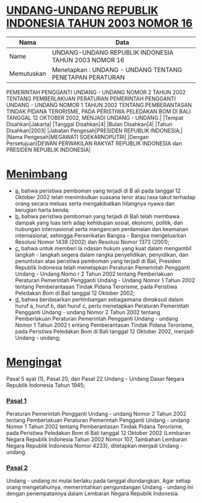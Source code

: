 # [UNDANG-UNDANG REPUBLIK INDONESIA TAHUN 2003 NOMOR 16](http://example.org/legal/document/uu/2003/16)

| Nama | Data |
| ------ | ----- |
|Name|UNDANG-UNDANG REPUBLIK INDONESIA TAHUN 2003 NOMOR 16|
|Memutuskan|Menetapkan : UNDANG - UNDANG TENTANG PENETAPAN PERATURAN
PEMERINTAH PENGGANTI UNDANG - UNDANG NOMOR 2 TAHUN
2002 TENTANG PEMBERLAKUAN PERATURAN PEMERINTAH
PENGGANTI UNDANG - UNDANG NOMOR 1 TAHUN 2002 TENTANG
PEMBERANTASAN TINDAK PIDANA TERORISME, PADA PERISTIWA
PELEDAKAN BOM DI BALI TANGGAL 12 OKTOBER 2002, MENJADI
UNDANG - UNDANG.|
|Tempat Disahkan|Jakarta|
|Tanggal Disahkan|4|
|Bulan Disahkan|4|
|Tahun Disahkan|2003|
|Jabatan Pengesah|PRESIDEN REPUBLIK INDONESIA,|
|Nama Pengesah|MEGAWATI SOEKARNOPUTRI|
|Dengan Persetujuan|DEWAN PERWAKILAN RAKYAT REPUBLIK INDONESIA
dan
PRESIDEN REPUBLIK INDONESIA|
# [Menimbang](http://example.org/legal/document/uu/2003/16/menimbang)

* [a.](http://example.org/legal/document/uu/2003/16/menimbang/point/a) bahwa peristiwa pemboman yang terjadi di B ali pada tanggal 12 Oktober 2002 telah menimbulkan suasana teror atau rasa takut terhadap orang secara meluas serta mengakibatkan hilangnya nyawa dan kerugian harta benda;
* [b.](http://example.org/legal/document/uu/2003/16/menimbang/point/b) bahwa peristiwa pemboman yang terjadi di Bali telah membawa dampak yang luas terh adap kehidupan sosial, ekonomi, politik, dan hubungan internasional serta mengancam perdamaian dan keamanan internasional, sehingga Perserikatan Bangsa - Bangsa mengeluarkan Resolusi Nomor 1438 (2002) dan Resolusi Nomor 1373 (2001);
* [c.](http://example.org/legal/document/uu/2003/16/menimbang/point/c) bahwa untuk memberi la ndasan hukum yang kuat dalam mengambil langkah - langkah segera dalam rangka penyelidikan, penyidikan, dan penuntutan atas peristiwa pemboman yang terjadi di Bali, Presiden Republik Indonesia telah menetapkan Peraturan Pemerintah Pengganti Undang - Undang Nomo r 2 Tahun 2002 tentang Pemberlakuan Peraturan Pemerintah Pengganti Undang - Undang Nomor 1 Tahun 2002 tentang Pemberantasan Tindak Pidana Terorisme, pada Peristiwa Peledakan Bom di Bali tanggal 12 Oktober 2002;
* [d.](http://example.org/legal/document/uu/2003/16/menimbang/point/d) bahwa berdasarkan pertimbangan sebagaimana dimaksud dalam huruf a, huruf b, dan huruf c, perlu menetapkan Peraturan Pemerintah Pengganti Undang - undang Nomor 2 Tahun 2002 tentang Pemberlakuan Peraturan Pemerintah Pengganti Undang - undang Nomor 1 Tahun 2002 t entang Pemberantasan Tindak Pidana Terorisme, pada Peristiwa Peledakan Bom di Bali tanggal 12 Oktober 2002, menjadi Undang - undang;
# [Mengingat](http://example.org/legal/document/uu/2003/16/mengingat)
Pasal 5 ayat (1), Pasal 20, dan Pasal 22 Undang - Undang Dasar Negara Republik Indonesia Tahun 1945;

### [Pasal 1](http://example.org/legal/document/uu/2003/16/pasal/0001)
Peraturan Pemerintah Pengganti Undang - undang Nomor 2 Tahun 2002 tentang Pemberlakuan Peraturan Pemerintah Pengganti Undang - undang Nomor 1 Tahun 2002 tentang Pemberantasan Tindak Pidana Terorisme, pada Peristiwa Peledakan Bom di Bali tanggal 12 Oktober 2002 (Lembaran Negara Republik Indonesia Tahun 2002 Nomor 107, Tambahan Lembaran Negara Republik Indonesia Nomor 4233), ditetapkan menjadi Undang - undang.


### [Pasal 2](http://example.org/legal/document/uu/2003/16/pasal/0002)
Undang - undang ini mulai berlaku pada tanggal diundangkan. Agar setiap orang mengetahuinya, memerintahkan pengundangan Undang - undang ini dengan penempatannya dalam Lembaran Negara Republik Indonesia.
